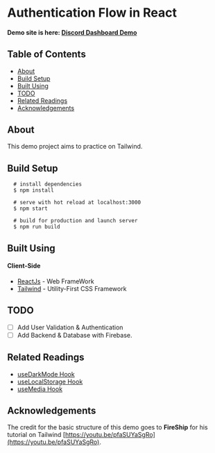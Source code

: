 # Authentication Flow in React

#### Demo site is here: [Discord Dashboard Demo](https://discord-dashboard-v01.web.app)

## Table of Contents

- [About](#about)
- [Build Setup](#build_setup)
- [Built Using](#built_using)
- [TODO](#todo)
- [Related Readings](#related_readings)
- [Acknowledgements](#achknowledgement)

## About <a name= "about"></a>

This demo project aims to practice on Tailwind.

## Build Setup <a name="build_setup"></a>

```
  # install dependencies
  $ npm install

  # serve with hot reload at localhost:3000
  $ npm start

  # build for production and launch server
  $ npm run build

```

## Built Using <a name="built_using"></a>

#### Client-Side

- [ReactJs](https://reactjs.org/) - Web FrameWork
- [Tailwind](https://tailwindcss.com/) - Utility-First CSS Framework

## TODO <a name="todo"></a>

- [ ] Add User Validation & Authentication
- [ ] Add Backend & Database with Firebase.

## Related Readings <a name="related_readings"></a>

- [useDarkMode Hook](https://usehooks.com/useDarkMode/)
- [useLocalStorage Hook](https://usehooks.com/useLocalStorage/)
- [useMedia Hook](https://usehooks.com/useMedia/)

## Acknowledgements <a name="acknowledgement"></a>

The credit for the basic structure of this demo goes to **FireShip** for his tutorial on Tailwind [https://youtu.be/pfaSUYaSgRo](https://youtu.be/pfaSUYaSgRo).
